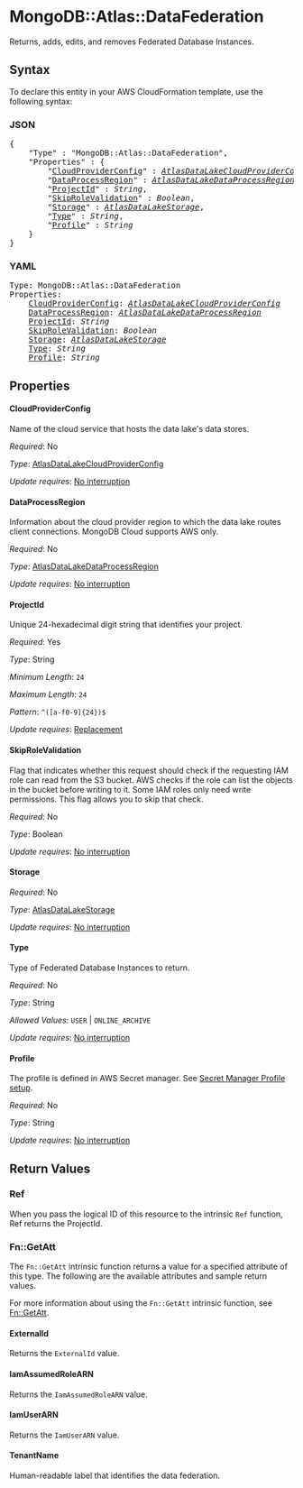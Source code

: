 # MongoDB::Atlas::DataFederation

Returns, adds, edits, and removes Federated Database Instances.

## Syntax

To declare this entity in your AWS CloudFormation template, use the following syntax:

### JSON

<pre>
{
    "Type" : "MongoDB::Atlas::DataFederation",
    "Properties" : {
        "<a href="#cloudproviderconfig" title="CloudProviderConfig">CloudProviderConfig</a>" : <i><a href="atlasdatalakecloudproviderconfig.md">AtlasDataLakeCloudProviderConfig</a></i>,
        "<a href="#dataprocessregion" title="DataProcessRegion">DataProcessRegion</a>" : <i><a href="atlasdatalakedataprocessregion.md">AtlasDataLakeDataProcessRegion</a></i>,
        "<a href="#projectid" title="ProjectId">ProjectId</a>" : <i>String</i>,
        "<a href="#skiprolevalidation" title="SkipRoleValidation">SkipRoleValidation</a>" : <i>Boolean</i>,
        "<a href="#storage" title="Storage">Storage</a>" : <i><a href="atlasdatalakestorage.md">AtlasDataLakeStorage</a></i>,
        "<a href="#type" title="Type">Type</a>" : <i>String</i>,
        "<a href="#profile" title="Profile">Profile</a>" : <i>String</i>
    }
}
</pre>

### YAML

<pre>
Type: MongoDB::Atlas::DataFederation
Properties:
    <a href="#cloudproviderconfig" title="CloudProviderConfig">CloudProviderConfig</a>: <i><a href="atlasdatalakecloudproviderconfig.md">AtlasDataLakeCloudProviderConfig</a></i>
    <a href="#dataprocessregion" title="DataProcessRegion">DataProcessRegion</a>: <i><a href="atlasdatalakedataprocessregion.md">AtlasDataLakeDataProcessRegion</a></i>
    <a href="#projectid" title="ProjectId">ProjectId</a>: <i>String</i>
    <a href="#skiprolevalidation" title="SkipRoleValidation">SkipRoleValidation</a>: <i>Boolean</i>
    <a href="#storage" title="Storage">Storage</a>: <i><a href="atlasdatalakestorage.md">AtlasDataLakeStorage</a></i>
    <a href="#type" title="Type">Type</a>: <i>String</i>
    <a href="#profile" title="Profile">Profile</a>: <i>String</i>
</pre>

## Properties

#### CloudProviderConfig

Name of the cloud service that hosts the data lake's data stores.

_Required_: No

_Type_: <a href="atlasdatalakecloudproviderconfig.md">AtlasDataLakeCloudProviderConfig</a>

_Update requires_: [No interruption](https://docs.aws.amazon.com/AWSCloudFormation/latest/UserGuide/using-cfn-updating-stacks-update-behaviors.html#update-no-interrupt)

#### DataProcessRegion

Information about the cloud provider region to which the data lake routes client connections. MongoDB Cloud supports AWS only.

_Required_: No

_Type_: <a href="atlasdatalakedataprocessregion.md">AtlasDataLakeDataProcessRegion</a>

_Update requires_: [No interruption](https://docs.aws.amazon.com/AWSCloudFormation/latest/UserGuide/using-cfn-updating-stacks-update-behaviors.html#update-no-interrupt)

#### ProjectId

Unique 24-hexadecimal digit string that identifies your project.

_Required_: Yes

_Type_: String

_Minimum Length_: <code>24</code>

_Maximum Length_: <code>24</code>

_Pattern_: <code>^([a-f0-9]{24})$</code>

_Update requires_: [Replacement](https://docs.aws.amazon.com/AWSCloudFormation/latest/UserGuide/using-cfn-updating-stacks-update-behaviors.html#update-replacement)

#### SkipRoleValidation

Flag that indicates whether this request should check if the requesting IAM role can read from the S3 bucket. AWS checks if the role can list the objects in the bucket before writing to it. Some IAM roles only need write permissions. This flag allows you to skip that check.

_Required_: No

_Type_: Boolean

_Update requires_: [No interruption](https://docs.aws.amazon.com/AWSCloudFormation/latest/UserGuide/using-cfn-updating-stacks-update-behaviors.html#update-no-interrupt)

#### Storage

_Required_: No

_Type_: <a href="atlasdatalakestorage.md">AtlasDataLakeStorage</a>

_Update requires_: [No interruption](https://docs.aws.amazon.com/AWSCloudFormation/latest/UserGuide/using-cfn-updating-stacks-update-behaviors.html#update-no-interrupt)

#### Type

Type of Federated Database Instances to return.

_Required_: No

_Type_: String

_Allowed Values_: <code>USER</code> | <code>ONLINE_ARCHIVE</code>

_Update requires_: [No interruption](https://docs.aws.amazon.com/AWSCloudFormation/latest/UserGuide/using-cfn-updating-stacks-update-behaviors.html#update-no-interrupt)

#### Profile

The profile is defined in AWS Secret manager. See [Secret Manager Profile setup](../../../examples/profile-secret.yaml).

_Required_: No

_Type_: String

_Update requires_: [No interruption](https://docs.aws.amazon.com/AWSCloudFormation/latest/UserGuide/using-cfn-updating-stacks-update-behaviors.html#update-no-interrupt)

## Return Values

### Ref

When you pass the logical ID of this resource to the intrinsic `Ref` function, Ref returns the ProjectId.

### Fn::GetAtt

The `Fn::GetAtt` intrinsic function returns a value for a specified attribute of this type. The following are the available attributes and sample return values.

For more information about using the `Fn::GetAtt` intrinsic function, see [Fn::GetAtt](https://docs.aws.amazon.com/AWSCloudFormation/latest/UserGuide/intrinsic-function-reference-getatt.html).

#### ExternalId

Returns the <code>ExternalId</code> value.

#### IamAssumedRoleARN

Returns the <code>IamAssumedRoleARN</code> value.

#### IamUserARN

Returns the <code>IamUserARN</code> value.

#### TenantName

Human-readable label that identifies the data federation.


